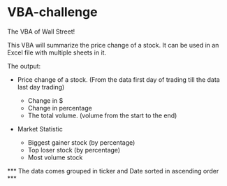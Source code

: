 # VBA-challenge
The VBA of Wall Street!

This VBA will summarize the price change of a stock.
It can be used in an Excel file with multiple sheets in it.

The output:
  - Price change of a stock. (From the data first day of trading till the data last day trading)
    - Change in $
    - Change in percentage
    - The total volume. (volume from the start to the end)
    
  - Market Statistic
    - Biggest gainer stock (by percentage)
    - Top loser stock (by percentage)
    - Most volume stock
    
    
*** The data comes grouped in ticker and Date sorted in ascending order ***
